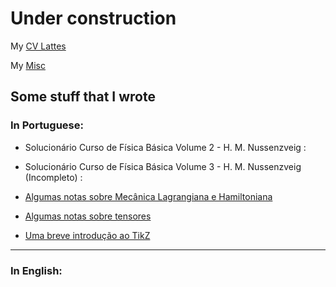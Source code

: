 # Under construction

My [CV Lattes](http://lattes.cnpq.br/8556653249943418)

My [Misc](/teste.md)

## Some stuff that I wrote

### In Portuguese:

- Solucionário Curso de Física Básica Volume 2 - H. M. Nussenzveig : 

- Solucionário Curso de Física Básica Volume 3 - H. M. Nussenzveig (Incompleto) :

- [Algumas notas sobre Mecânica Lagrangiana e Hamiltoniana](./assets/Mec_nica_Lagrangiana_e_Hamiltoniana.pdf)

- [Algumas notas sobre tensores](./assets/Tensores.pdf)

- [Uma breve introdução ao TikZ](./assets/Uma_breve_introdu__o_ao_TikZ.pdf)

---

### In English:


